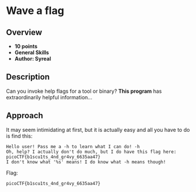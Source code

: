 # Wave a flag

## Overview
- **10 points**
- **General Skills**
- **Author: Syreal**

## Description
Can you invoke help flags for a tool or binary? **This program** has extraordinarily helpful information...

## Approach
It may seem intimidating at first, but it is actually easy and all you have to do is find this:

```
Hello user! Pass me a -h to learn what I can do! -h     
Oh, help? I actually don't do much, but I do have this flag here: picoCTF{b1scu1ts_4nd_gr4vy_6635aa47}  
I don't know what '%s' means! I do know what -h means though!
```

Flag:
```
picoCTF{b1scu1ts_4nd_gr4vy_6635aa47}  
```
